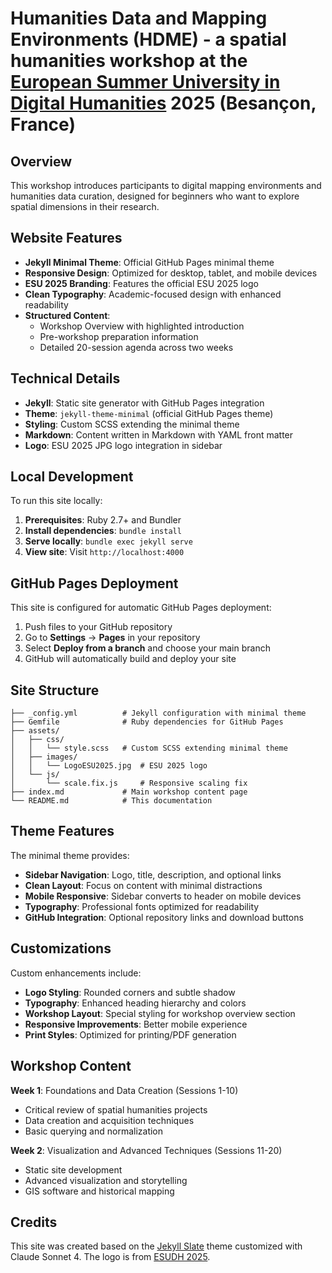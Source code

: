 # Humanities Data and Mapping Environments (HDME) - a spatial humanities workshop at the [European Summer University in Digital Humanities](https://esudh.github.io) 2025 (Besançon, France) 

## Overview

This workshop introduces participants to digital mapping environments and humanities data curation, designed for beginners who want to explore spatial dimensions in their research.

## Website Features

- **Jekyll Minimal Theme**: Official GitHub Pages minimal theme
- **Responsive Design**: Optimized for desktop, tablet, and mobile devices
- **ESU 2025 Branding**: Features the official ESU 2025 logo
- **Clean Typography**: Academic-focused design with enhanced readability
- **Structured Content**: 
  - Workshop Overview with highlighted introduction
  - Pre-workshop preparation information
  - Detailed 20-session agenda across two weeks

## Technical Details

- **Jekyll**: Static site generator with GitHub Pages integration
- **Theme**: `jekyll-theme-minimal` (official GitHub Pages theme)
- **Styling**: Custom SCSS extending the minimal theme
- **Markdown**: Content written in Markdown with YAML front matter
- **Logo**: ESU 2025 JPG logo integration in sidebar

## Local Development

To run this site locally:

1. **Prerequisites**: Ruby 2.7+ and Bundler
2. **Install dependencies**: `bundle install`
3. **Serve locally**: `bundle exec jekyll serve`
4. **View site**: Visit `http://localhost:4000`

## GitHub Pages Deployment

This site is configured for automatic GitHub Pages deployment:

1. Push files to your GitHub repository
2. Go to **Settings** → **Pages** in your repository
3. Select **Deploy from a branch** and choose your main branch
4. GitHub will automatically build and deploy your site

## Site Structure

```
├── _config.yml          # Jekyll configuration with minimal theme
├── Gemfile              # Ruby dependencies for GitHub Pages
├── assets/
│   ├── css/
│   │   └── style.scss   # Custom SCSS extending minimal theme
│   ├── images/
│   │   └── LogoESU2025.jpg  # ESU 2025 logo
│   └── js/
│       └── scale.fix.js     # Responsive scaling fix
├── index.md             # Main workshop content page
└── README.md            # This documentation
```

## Theme Features

The minimal theme provides:

- **Sidebar Navigation**: Logo, title, description, and optional links
- **Clean Layout**: Focus on content with minimal distractions  
- **Mobile Responsive**: Sidebar converts to header on mobile devices
- **Typography**: Professional fonts optimized for readability
- **GitHub Integration**: Optional repository links and download buttons

## Customizations

Custom enhancements include:

- **Logo Styling**: Rounded corners and subtle shadow
- **Typography**: Enhanced heading hierarchy and colors
- **Workshop Layout**: Special styling for workshop overview section
- **Responsive Improvements**: Better mobile experience
- **Print Styles**: Optimized for printing/PDF generation

## Workshop Content

**Week 1**: Foundations and Data Creation (Sessions 1-10)
- Critical review of spatial humanities projects
- Data creation and acquisition techniques  
- Basic querying and normalization

**Week 2**: Visualization and Advanced Techniques (Sessions 11-20)
- Static site development
- Advanced visualization and storytelling
- GIS software and historical mapping

## Credits

This site was created based on the [Jekyll Slate](https://pages-themes.github.io/slate/) theme customized with Claude Sonnet 4.
The logo is from [ESUDH 2025](https://esudh.github.io). 

